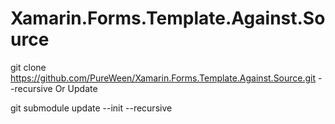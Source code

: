 # Xamarin.Forms.Template.Against.Source

git clone https://github.com/PureWeen/Xamarin.Forms.Template.Against.Source.git --recursive
Or Update

git submodule update --init --recursive
